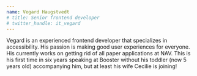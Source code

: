```yaml
---
name: Vegard Haugstvedt
# title: Senior frontend developer
# twitter_handle: it_vegard
---
```

Vegard is an experienced frontend developer that specializes in accessibility. His passion is making good user experiences for everyone. His currently works on getting rid of all paper applications at NAV. This is his first time in six years speaking at Booster without his toddler (now 5 years old) accompanying him, but at least his wife Cecilie is joining!
